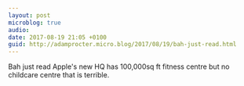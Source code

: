 ```yaml
---
layout: post
microblog: true
audio: 
date: 2017-08-19 21:05 +0100
guid: http://adamprocter.micro.blog/2017/08/19/bah-just-read.html
---
```

Bah just read Apple's new HQ has 100,000sq ft fitness centre but no childcare centre that is terrible.
